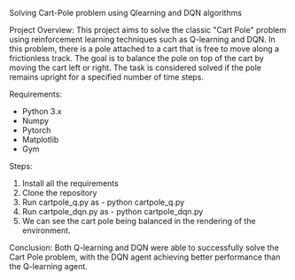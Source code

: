 Solving Cart-Pole problem using Qlearning and DQN algorithms 

Project Overview: 
This project aims to solve the classic "Cart Pole" problem using reinforcement learning techniques such as Q-learning and DQN. In this problem, there is a pole attached to a cart that is free to move along a frictionless track. The goal is to balance the pole on top of the cart by moving the cart left or right. The task is considered solved if the pole remains upright for a specified number of time steps.

Requirements:
* Python 3.x
* Numpy
* Pytorch
* Matplotlib
* Gym

Steps:
1. Install all the requirements
2. Clone the repository 
3. Run cartpole_q.py as - python cartpole_q.py
4. Run cartpole_dqn.py as  - python cartpole_dqn.py
5. We can see the cart pole being balanced in the rendering of the environment. 

Conclusion:
Both Q-learning and DQN were able to successfully solve the Cart Pole problem, with the DQN agent achieving better performance than the Q-learning agent. 



